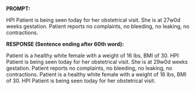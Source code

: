 **PROMPT:**

HPI Patient is being seen today for her obstetrical visit. She is at 27w0d weeks gestation. Patient reports no complaints, no bleeding, no leaking, no contractions.

**RESPONSE (Sentence ending after 60th word):**

Patient is a healthy white female with a weight of 16 lbs, BMI of 30. HPI Patient is being seen today for her obstetrical visit. She is at 29w0d weeks gestation. Patient reports no complaints, no bleeding, no leaking, no contractions. Patient is a healthy white female with a weight of 16 lbs, BMI of 30. HPI Patient is being seen today for her obstetrical visit. 